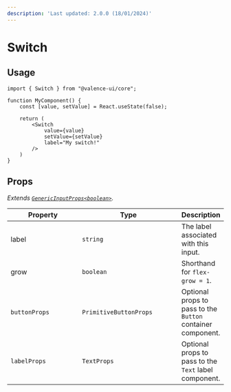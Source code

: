 ```yaml
---
description: 'Last updated: 2.0.0 (18/01/2024)'
---
```


# Switch

## Usage

```tsx
import { Switch } from "@valence-ui/core";

function MyComponent() { 
    const [value, setValue] = React.useState(false);

    return ( 
        <Switch
            value={value}
            setValue={setValue}
            label="My switch!"
        />
    )
}
```

## Props

_Extends_ [_`GenericInputProps<boolean>`_](../../generics/generic-input-props.md)_._

<table data-full-width="true"><thead><tr><th width="177">Property</th><th width="238">Type</th><th>Description</th></tr></thead><tbody><tr><td>label</td><td><code>string</code></td><td>The label associated with this input.</td></tr><tr><td>grow</td><td><code>boolean</code></td><td>Shorthand for <code>flex-grow = 1</code>.</td></tr><tr><td><code>buttonProps</code></td><td><code>PrimitiveButtonProps</code></td><td>Optional props to pass to the <code>Button</code> container component.</td></tr><tr><td><code>labelProps</code></td><td><code>TextProps</code></td><td>Optional props to pass to the <code>Text</code> label component.</td></tr></tbody></table>


